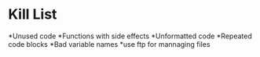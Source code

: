 Kill List
=========
*Unused code
*Functions with side effects
*Unformatted code
*Repeated code blocks
*Bad variable names
*use ftp for mannaging files
